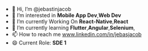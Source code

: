 - 👋 Hi, I’m @jebastinjacob
- 👀 I’m interested in **Mobile App Dev**,**Web Dev**
- 🔭 I’m currently Working On **React-Native**,**React**
- 🌱 I’m currently learning **Flutter**,**Angular**,**Selenium**,
- 📫 How to reach me www.linkedin.com/in/jebasjacob
- 😄 Current Role: **SDE 1**
